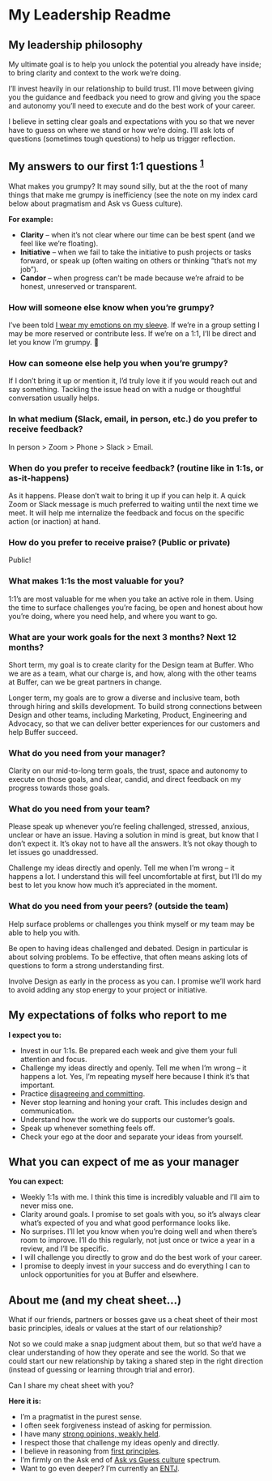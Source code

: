 # My Leadership Readme

## My leadership philosophy

My ultimate goal is to help you unlock the potential you already have inside; to bring clarity and context to the work we’re doing. 

I’ll invest heavily in our relationship to build trust. I’ll move between giving you the guidance and feedback you need to grow and giving you the space and autonomy you’ll need to execute and do the best work of your career.

I believe in setting clear goals and expectations with you so that we never have to guess on where we stand or how we’re doing. I’ll ask lots of questions (sometimes tough questions) to help us trigger reflection.


## My answers to our first 1:1 questions <sup>[1](https://larahogan.me/blog/first-one-on-one-questions/)</sup>

What makes you grumpy?
It may sound silly, but at the the root of many things that make me grumpy is inefficiency (see the note on my index card below about pragmatism and Ask vs Guess culture). 

**For example:**

- **Clarity** – when it’s not clear where our time can be best spent (and we feel like we’re floating). 
- **Initiative** – when we fail to take the initiative to push projects or tasks forward, or speak up (often waiting on others or thinking “that’s not my job”). 
- **Candor** – when progress can’t be made because we’re afraid to be honest, unreserved or transparent.


### How will someone else know when you’re grumpy?
I’ve been told [I wear my emotions on my sleeve](https://idioms.thefreedictionary.com/wear+on+sleeve). If we’re in a group setting I may be more reserved or contribute less. If we’re on a 1:1, I’ll be direct and let you know I’m grumpy. 🙂 

### How can someone else help you when you’re grumpy?
If I don’t bring it up or mention it, I’d truly love it if you would reach out and say something. Tackling the issue head on with a nudge or thoughtful conversation usually helps. 

### In what medium (Slack, email, in person, etc.) do you prefer to receive feedback?
In person > Zoom > Phone > Slack > Email.

### When do you prefer to receive feedback? (routine like in 1:1s, or as-it-happens)
As it happens. Please don’t wait to bring it up if you can help it. A quick Zoom or Slack message is much preferred to waiting until the next time we meet. It will help me internalize the feedback and focus on the specific action (or inaction) at hand. 

### How do you prefer to receive praise? (Public or private)
Public! 

### What makes 1:1s the most valuable for you?
1:1’s are most valuable for me when you take an active role in them. Using the time to surface challenges you’re facing, be open and honest about how you’re doing, where you need help, and where you want to go. 

### What are your work goals for the next 3 months? Next 12 months? 
Short term, my goal is to create clarity for the Design team at Buffer. Who we are as a team, what our charge is, and how, along with the other teams at Buffer, can we be great partners in change.  

Longer term, my goals are to grow a diverse and inclusive team, both through hiring and skills development. To build strong connections between Design and other teams, including Marketing, Product, Engineering and Advocacy, so that we can deliver better experiences for our customers and help Buffer succeed. 

### What do you need from your manager?
Clarity on our mid-to-long term goals, the trust, space and autonomy to execute on those goals, and clear, candid, and direct feedback on my progress towards those goals.

### What do you need from your team?
Please speak up whenever you’re feeling challenged, stressed, anxious, unclear or have an issue. Having a solution in mind is great, but know that I don’t expect it. It’s okay not to have all the answers. It’s not okay though to let issues go unaddressed. 

Challenge my ideas directly and openly. Tell me when I’m wrong – it happens a lot. I understand this will feel uncomfortable at first, but I’ll do my best to let you know how much it’s appreciated in the moment. 

### What do you need from your peers? (outside the team)
Help surface problems or challenges you think myself or my team may be able to help you with. 

Be open to having ideas challenged and debated. Design in particular is about solving problems. To be effective, that often means asking lots of questions to form a strong understanding first.

Involve Design as early in the process as you can. I promise we’ll work hard to avoid adding any stop energy to your project or initiative. 


## My expectations of folks who report to me

**I expect you to:**

- Invest in our 1:1s. Be prepared each week and give them your full attention and focus.
- Challenge my ideas directly and openly. Tell me when I’m wrong – it happens a lot. Yes, I’m repeating myself here because I think it’s that important. 
- Practice [disagreeing and committing](https://en.wikipedia.org/wiki/Disagree_and_commit).
- Never stop learning and honing your craft. This includes design and communication. 
- Understand how the work we do supports our customer’s goals.
- Speak up whenever something feels off. 
- Check your ego at the door and separate your ideas from yourself.


## What you can expect of me as your manager

**You can expect:**

- Weekly 1:1s with me. I think this time is incredibly valuable and I’ll aim to never miss one. 
- Clarity around goals. I promise to set goals with you, so it’s always clear what’s expected of you and what good performance looks like. 
- No surprises. I’ll let you know when you’re doing well and when there’s room to improve. I’ll do this regularly, not just once or twice a year in a review, and I’ll be specific. 
- I will challenge you directly to grow and do the best work of your career. 
- I promise to deeply invest in your success and do everything I can to unlock opportunities for you at Buffer and elsewhere. 


## About me (and my cheat sheet…)

What if our friends, partners or bosses gave us a cheat sheet of their most basic principles, ideals or values at the start of our relationship? 

Not so we could make a snap judgment about them, but so that we’d have a clear understanding of how they operate and see the world. So that we could start our new relationship by taking a shared step in the right direction (instead of guessing or learning through trial and error). 

Can I share my cheat sheet with you? 

**Here it is:**

- I’m a pragmatist in the purest sense. 
- I often seek forgiveness instead of asking for permission. 
- I have many [strong opinions, weakly held](https://www.saffo.com/02008/07/26/strong-opinions-weakly-held/). 
- I respect those that challenge my ideas openly and directly.
- I believe in reasoning from [first principles](https://jamesclear.com/first-principles). 
- I’m firmly on the Ask end of [Ask vs Guess culture](https://slackhq.com/ask-vs-guess-culture-in-the-office) spectrum. 
- Want to go even deeper? I’m currently an [ENTJ](https://www.16personalities.com/entj-personality). 
